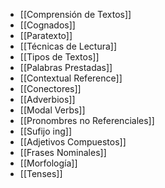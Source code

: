 - [[Comprensión de Textos]]
- [[Cognados]]
- [[Paratexto]]
- [[Técnicas de Lectura]]
- [[Tipos de Textos]]
- [[Palabras Prestadas]]
- [[Contextual Reference]]
- [[Conectores]]
- [[Adverbios]]
- [[Modal Verbs]]
- [[Pronombres no Referenciales]]
- [[Sufijo ing]]
- [[Adjetivos Compuestos]]
- [[Frases Nominales]]
- [[Morfología]]
- [[Tenses]]
